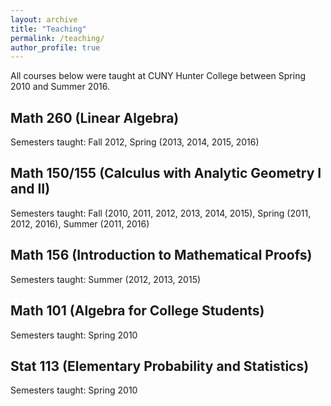 ```yaml
---
layout: archive
title: "Teaching"
permalink: /teaching/
author_profile: true
---
```


All courses below were taught at CUNY Hunter College between Spring 2010 and Summer 2016.

## Math 260 (Linear Algebra)
Semesters taught: Fall 2012,
                  Spring (2013, 2014, 2015, 2016)

## Math 150/155 (Calculus with Analytic Geometry I and II)
Semesters taught: Fall (2010, 2011, 2012, 2013, 2014, 2015),
                  Spring (2011, 2012, 2016),
                  Summer (2011, 2016)

## Math 156 (Introduction to Mathematical Proofs)
Semesters taught: Summer (2012, 2013, 2015)

## Math 101 (Algebra for College Students)
Semesters taught: Spring 2010

## Stat 113 (Elementary Probability and Statistics)
Semesters taught: Spring 2010

<!--
#{% include base_path %}

#{% for post in site.teaching reversed %}
#  {% include archive-single.html %}
#{% endfor %}
--->
